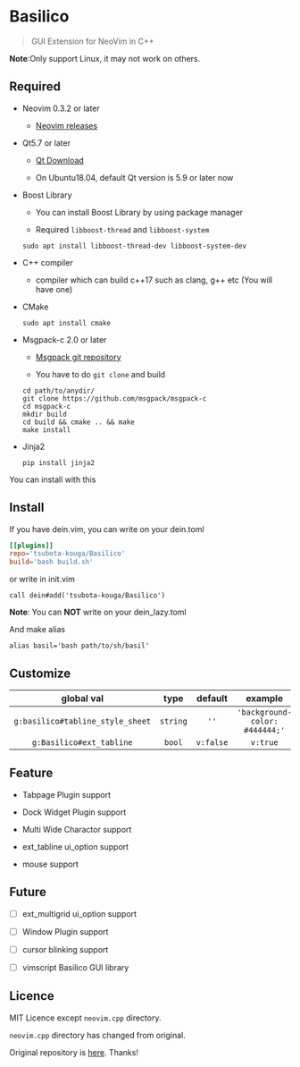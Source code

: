 # Basilico

> GUI Extension for NeoVim in C++

**Note**:Only support Linux, it may not work on others.

## Required

* Neovim 0.3.2 or later
    - [Neovim releases][Neovim]

* Qt5.7 or later
    - [Qt Download][Qt]

    - On Ubuntu18.04, default Qt version is 5.9 or later now

* Boost Library
    - You can install Boost Library by using package manager

    - Required `libboost-thread` and `libboost-system`
    ```shell
    sudo apt install libboost-thread-dev libboost-system-dev
    ```

* C++ compiler
    - compiler which can build c++17 such as clang, g++ etc (You will have one)

* CMake
    ```shell
    sudo apt install cmake
    ```

* Msgpack-c 2.0 or later
    - [Msgpack git repository][Msgpack]

    - You have to do `git clone` and build
    ```shell
    cd path/to/anydir/
    git clone https://github.com/msgpack/msgpack-c
    cd msgpack-c
    mkdir build
    cd build && cmake .. && make
    make install
    ```

* Jinja2
    ```shell
    pip install jinja2
    ```

You can install with this

[Neovim]:https://github.com/neovim/neovim/releases
[Qt]:https://www.qt.io/download
[Msgpack]:https://github.com/msgpack/msgpack-c


## Install

If you have dein.vim, you can write on your dein.toml
```toml
[[plugins]]
repo='tsubota-kouga/Basilico'
build='bash build.sh'
```
or write in init.vim
```vimscript
call dein#add('tsubota-kouga/Basilico')
```
**Note**: You can **NOT** write on your dein_lazy.toml

And make alias
```shell
alias basil='bash path/to/sh/basil'
```

## Customize

| global val                       | type     | default   | example                        |
|:--------------------------------:|:--------:|:---------:|:------------------------------:|
| `g:basilico#tabline_style_sheet` | `string` | `''`      | `'background-color: #444444;'` |
| `g:Basilico#ext_tabline`         | `bool`   | `v:false` | `v:true`                       |



## Feature

* Tabpage Plugin support

* Dock Widget Plugin support

* Multi Wide Charactor support

* ext_tabline ui_option support

* mouse support


## Future

- [ ] ext_multigrid ui_option support

- [ ] Window Plugin support

- [ ] cursor blinking support

- [ ] vimscript Basilico GUI library


## Licence
MIT Licence except `neovim.cpp` directory.

`neovim.cpp` directory has changed from original.

Original repository is [here](https://github.com/DaikiMaekawa/neovim.cpp). Thanks!

